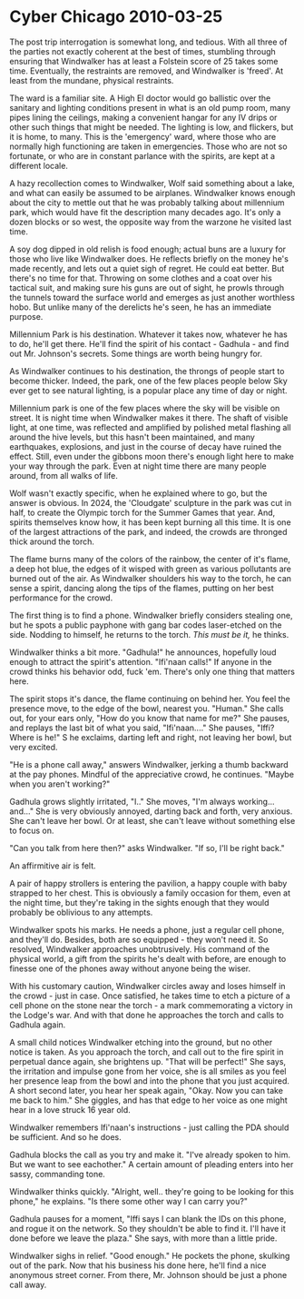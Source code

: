 <!-- TITLE: Cyber Chicago 2010-03-25 -->
<!-- SUBTITLE: A game log for Cyber Chicago -->

# Cyber Chicago 2010-03-25

The post trip interrogation is somewhat long, and tedious. With all three of the parties not exactly coherent at the best of times, stumbling through ensuring that Windwalker has at least a Folstein score of 25 takes some time. Eventually, the restraints are removed, and Windwalker is 'freed'. At least from the mundane, physical restraints.

The ward is a familiar site. A High El doctor would go ballistic over the sanitary and lighting conditions present in what is an old pump room, many pipes lining the ceilings, making a convenient hangar for any IV drips or other such things that might be needed. The lighting is low, and flickers, but it is home, to many. This is the 'emergency' ward, where those who are normally high functioning are taken in emergencies. Those who are not so fortunate, or who are in constant parlance with the spirits, are kept at a different locale.

A hazy recollection comes to Windwalker, Wolf said something about a lake, and what can easily be assumed to be airplanes. Windwalker knows enough about the city to mettle out that he was probably talking about millennium park, which would have fit the description many decades ago. It's only a dozen blocks or so west, the opposite way from the warzone he visited last time.

A soy dog dipped in old relish is food enough; actual buns are a luxury for those who live like Windwalker does. He reflects briefly on the money he's made recently, and lets out a quiet sigh of regret. He could eat better. But there's no time for that. Throwing on some clothes and a coat over his tactical suit, and making sure his guns are out of sight, he prowls through the tunnels toward the surface world and emerges as just another worthless hobo. But unlike many of the derelicts he's seen, he has an immediate purpose.

Millennium Park is his destination. Whatever it takes now, whatever he has to do, he'll get there. He'll find the spirit of his contact - Gadhula - and find out Mr. Johnson's secrets. Some things are worth being hungry for.

As Windwalker continues to his destination, the throngs of people start to become thicker. Indeed, the park, one of the few places people below Sky ever get to see natural lighting, is a popular place any time of day or night.

Millennium park is one of the few places where the sky will be visible on street. It is night time when Windwalker makes it there. The shaft of visible light, at one time, was reflected and amplified by polished metal flashing all around the hive levels, but this hasn't been maintained, and many earthquakes, explosions, and just in the course of decay have ruined the effect. Still, even under the gibbons moon there's enough light here to make your way through the park. Even at night time there are many people around, from all walks of life.

Wolf wasn't exactly specific, when he explained where to go, but the answer is obvious. In 2024, the 'Cloudgate' sculpture in the park was cut in half, to create the Olympic torch for the Summer Games that year. And, spirits themselves know how, it has been kept burning all this time. It is one of the largest attractions of the park, and indeed, the crowds are thronged thick around the torch.

The flame burns many of the colors of the rainbow, the center of it's flame, a deep hot blue, the edges of it wisped with green as various pollutants are burned out of the air. As Windwalker shoulders his way to the torch, he can sense a spirit, dancing along the tips of the flames, putting on her best performance for the crowd.

The first thing is to find a phone. Windwalker briefly considers stealing one, but he spots a public payphone with gang bar codes laser-etched on the side. Nodding to himself, he returns to the torch. _This must be it,_ he thinks.

Windwalker thinks a bit more. "Gadhula!" he announces, hopefully loud enough to attract the spirit's attention. "Ifi'naan calls!" If anyone in the crowd thinks his behavior odd, fuck 'em. There's only one thing that matters here.

The spirit stops it's dance, the flame continuing on behind her. You feel the presence move, to the edge of the bowl, nearest you. "Human." She calls out, for your ears only, "How do you know that name for me?" She pauses, and replays the last bit of what you said, "Ifi'naan...." She pauses, "Iffi? Where is he!" S he exclaims, darting left and right, not leaving her bowl, but very excited.

"He is a phone call away," answers Windwalker, jerking a thumb backward at the pay phones. Mindful of the appreciative crowd, he continues. "Maybe when you aren't working?"

Gadhula grows slightly irritated, "I.." She moves, "I'm always working... and..." She is very obviously annoyed, darting back and forth, very anxious. She can't leave her bowl. Or at least, she can't leave without something else to focus on.

"Can you talk from here then?" asks Windwalker. "If so, I'll be right back."

An affirmitive air is felt.

A pair of happy strollers is entering the pavilion, a happy couple with baby strapped to her chest. This is obviously a family occasion for them, even at the night time, but they're taking in the sights enough that they would probably be oblivious to any attempts.

Windwalker spots his marks. He needs a phone, just a regular cell phone, and they'll do. Besides, both are so equipped - they won't need it. So resolved, Windwalker approaches unobtrusively. His command of the physical world, a gift from the spirits he's dealt with before, are enough to finesse one of the phones away without anyone being the wiser.

With his customary caution, Windwalker circles away and loses himself in the crowd - just in case. Once satisfied, he takes time to etch a picture of a cell phone on the stone near the torch - a mark commemorating a victory in the Lodge's war. And with that done he approaches the torch and calls to Gadhula again.

A small child notices Windwalker etching into the ground, but no other notice is taken. As you approach the torch, and call out to the fire spirit in perpetual dance again, she brightens up. "That will be perfect!" She says, the irritation and impulse gone from her voice, she is all smiles as you feel her presence leap from the bowl and into the phone that you just acquired. A short second later, you hear her speak again, "Okay. Now you can take me back to him." She giggles, and has that edge to her voice as one might hear in a love struck 16 year old.

Windwalker remembers Ifi'naan's instructions - just calling the PDA should be sufficient. And so he does.

Gadhula blocks the call as you try and make it. "I've already spoken to him. But we want to see eachother." A certain amount of pleading enters into her sassy, commanding tone.

Windwalker thinks quickly. "Alright, well.. they're going to be looking for this phone," he explains. "Is there some other way I can carry you?"

Gadhula pauses for a moment, "Iffi says I can blank the IDs on this phone, and rogue it on the network. So they shouldn't be able to find it. I'll have it done before we leave the plaza." She says, with more than a little pride.

Windwalker sighs in relief. "Good enough." He pockets the phone, skulking out of the park. Now that his business his done here, he'll find a nice anonymous street corner. From there, Mr. Johnson should be just a phone call away.